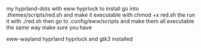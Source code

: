 my hyprland-dots with eww hyprlock 
to install go into .themes/scripts/red.sh and make it executable with chmod +x red.sh
the run it with ./red.sh
then go to .config/eww/scripts and make them all executable the same way 
make sure you have

eww-wayland hyprland hyprlock  and gtk3 installed
